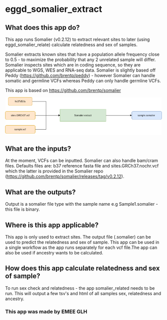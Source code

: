 # eggd_somalier_extract

## What does this app do?
This app runs Somalier (v0.2.12) to extract relevant sites to later (using eggd_somalier_relate) calculate relatedness and sex of samples.

Somalier extracts known sites that have a population allele frequency close to 0.5 - to maximize the probability that any 2 unrelated sample will differ. Somalier inspects sites which are in coding sequence,  so they are applicable to WGS, WES and RNA-seq data. Somalier is slightly based off Peddy (https://github.com/brentp/peddy) - however Somalier can handle somatic and germline VCFs whereas Peddy can only handle germline VCFs.

This app is based on https://github.com/brentp/somalier

![Image of workflow](https://github.com/eastgenomics/eggd_somalier_extract/blob/dev/somalier_extract_workflow.png)

## What are the inputs?
At the moment, VCFs can be inputted. Somalier can also handle bam/cram files. Defaults files are: b37 reference fasta file and sites.GRCh37.nochr.vcf which the latter is provided in the Somalier repo (https://github.com/brentp/somalier/releases/tag/v0.2.12).

## What are the outputs?
Output is a somalier file type with the sample name e.g Sample1.somalier - this file is binary.

## Where is this app applicable?
This app is only used to extract sites. The output file (.somalier) can be used to predict the relatedness and sex of sample. This app can be used in a single workflow as the app runs separately for each vcf file.The app can also be used if ancestry wants to be calculated.

## How does this app calculate relatedness and sex of sample?
To run sex check and relatedness - the app somalier_related needs to be run. This will output a few tsv's and html of all samples sex, relatedness and ancestry.

### This app was made by EMEE GLH
